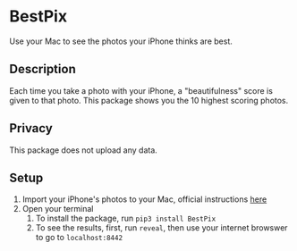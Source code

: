# BestPix

Use your Mac to see the photos your iPhone thinks are best.

## Description 

Each time you take a photo with your iPhone, a "beautifulness" score is given to that photo. This package shows you the 10 highest scoring photos.

## Privacy

This package does not upload any data. 


##  Setup
1. Import your iPhone's photos to your Mac, official instructions [here](https://support.apple.com/en-us/HT201302#importmac)
2. Open your terminal
   1. To install the package, run `pip3 install BestPix`
   2. To see the results, first, run `reveal`, then use your internet browswer to go to `localhost:8442`